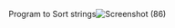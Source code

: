 Program to Sort strings![Screenshot (86)](https://user-images.githubusercontent.com/80004492/133677246-92e1625f-0595-4fe4-9204-cf91845fd373.png)

